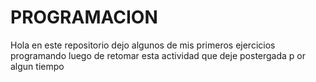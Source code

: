 # PROGRAMACION
Hola en este repositorio dejo algunos de mis primeros ejercicios programando luego de retomar esta actividad que deje postergada p or algun tiempo
